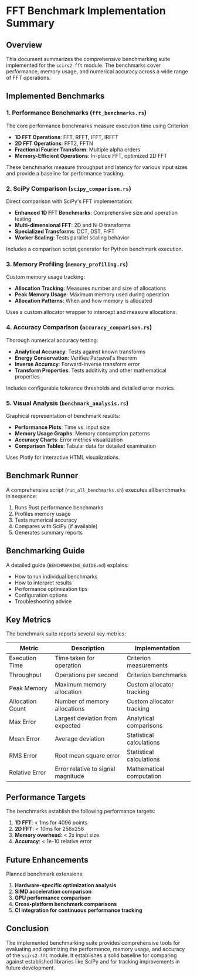 # FFT Benchmark Implementation Summary

## Overview

This document summarizes the comprehensive benchmarking suite implemented for the `scirs2-fft` module. The benchmarks cover performance, memory usage, and numerical accuracy across a wide range of FFT operations.

## Implemented Benchmarks

### 1. Performance Benchmarks (`fft_benchmarks.rs`)

The core performance benchmarks measure execution time using Criterion:

- **1D FFT Operations**: FFT, RFFT, IFFT, IRFFT
- **2D FFT Operations**: FFT2, FFTN
- **Fractional Fourier Transform**: Multiple alpha orders
- **Memory-Efficient Operations**: In-place FFT, optimized 2D FFT

These benchmarks measure throughput and latency for various input sizes and provide a baseline for performance tracking.

### 2. SciPy Comparison (`scipy_comparison.rs`)

Direct comparison with SciPy's FFT implementation:

- **Enhanced 1D FFT Benchmarks**: Comprehensive size and operation testing
- **Multi-dimensional FFT**: 2D and N-D transforms
- **Specialized Transforms**: DCT, DST, FrFT
- **Worker Scaling**: Tests parallel scaling behavior

Includes a comparison script generator for Python benchmark execution.

### 3. Memory Profiling (`memory_profiling.rs`)

Custom memory usage tracking:

- **Allocation Tracking**: Measures number and size of allocations
- **Peak Memory Usage**: Maximum memory used during operation
- **Allocation Patterns**: When and how memory is allocated

Uses a custom allocator wrapper to intercept and measure allocations.

### 4. Accuracy Comparison (`accuracy_comparison.rs`)

Thorough numerical accuracy testing:

- **Analytical Accuracy**: Tests against known transforms
- **Energy Conservation**: Verifies Parseval's theorem
- **Inverse Accuracy**: Forward-inverse transform error
- **Transform Properties**: Tests additivity and other mathematical properties

Includes configurable tolerance thresholds and detailed error metrics.

### 5. Visual Analysis (`benchmark_analysis.rs`)

Graphical representation of benchmark results:

- **Performance Plots**: Time vs. input size
- **Memory Usage Graphs**: Memory consumption patterns
- **Accuracy Charts**: Error metrics visualization
- **Comparison Tables**: Tabular data for detailed examination

Uses Plotly for interactive HTML visualizations.

## Benchmark Runner

A comprehensive script (`run_all_benchmarks.sh`) executes all benchmarks in sequence:

1. Runs Rust performance benchmarks
2. Profiles memory usage
3. Tests numerical accuracy
4. Compares with SciPy (if available)
5. Generates summary reports

## Benchmarking Guide

A detailed guide (`BENCHMARKING_GUIDE.md`) explains:

- How to run individual benchmarks
- How to interpret results
- Performance optimization tips
- Configuration options
- Troubleshooting advice

## Key Metrics

The benchmark suite reports several key metrics:

| Metric | Description | Implementation |
|--------|-------------|----------------|
| Execution Time | Time taken for operation | Criterion measurements |
| Throughput | Operations per second | Criterion benchmarks |
| Peak Memory | Maximum memory allocation | Custom allocator tracking |
| Allocation Count | Number of memory allocations | Custom allocator tracking |
| Max Error | Largest deviation from expected | Analytical comparisons |
| Mean Error | Average deviation | Statistical calculations |
| RMS Error | Root mean square error | Statistical calculations |
| Relative Error | Error relative to signal magnitude | Mathematical computation |

## Performance Targets

The benchmarks establish the following performance targets:

1. **1D FFT**: < 1ms for 4096 points
2. **2D FFT**: < 10ms for 256x256
3. **Memory overhead**: < 2x input size
4. **Accuracy**: < 1e-10 relative error

## Future Enhancements

Planned benchmark extensions:

1. **Hardware-specific optimization analysis**
2. **SIMD acceleration comparison**
3. **GPU performance comparison**
4. **Cross-platform benchmark comparisons**
5. **CI integration for continuous performance tracking**

## Conclusion

The implemented benchmarking suite provides comprehensive tools for evaluating and optimizing the performance, memory usage, and accuracy of the `scirs2-fft` module. It establishes a solid baseline for comparing against established libraries like SciPy and for tracking improvements in future development.